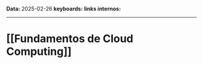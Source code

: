 
**Data:** 2025-02-26
**keyboards:** 
**links internos:** 
___

# [[Fundamentos de Cloud Computing]]


